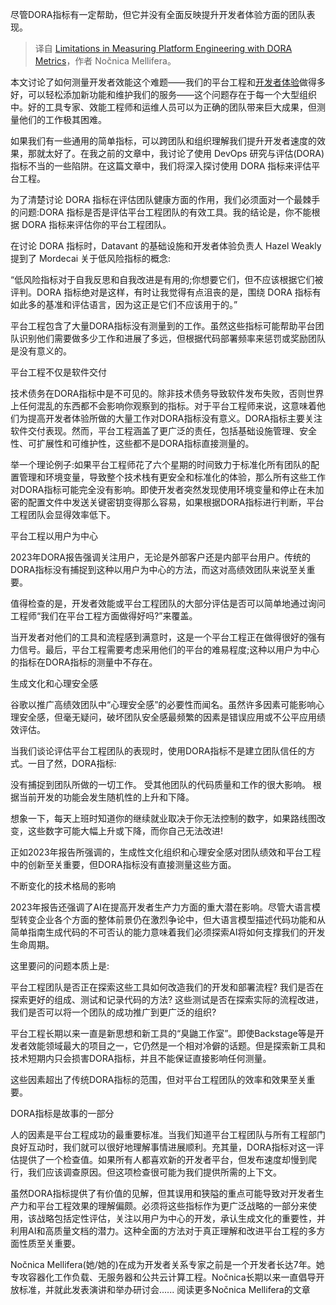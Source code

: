 <!--
title: DORA指标测量平台工程的局限性
cover: https://cdn.thenewstack.io/media/2024/02/985cb973-screenshot-2024-02-14-at-12.09.10 pm-1024x576.png
-->

尽管DORA指标有一定帮助，但它并没有全面反映提升开发者体验方面的团队表现。

> 译自 [Limitations in Measuring Platform Engineering with DORA Metrics](https://thenewstack.io/limitations-in-measuring-platform-engineering-with-dora-metrics/)，作者 Nočnica Mellifera。

本文讨论了如何测量开发者效能这个难题——我们的平台工程和[开发者体验](https://thenewstack.io/how-to-improve-and-measure-devex-in-your-organization/)做得多好，可以轻松添加新功能和维护我们的服务——这个问题存在于每一个大型组织中。好的工具专家、效能工程师和运维人员可以为正确的团队带来巨大成果，但测量他们的工作极其困难。

如果我们有一些通用的简单指标，可以跨团队和组织理解我们提升开发者速度的效果，那就太好了。在我之前的文章中，我讨论了使用 DevOps 研究与评估(DORA)指标不当的一些陷阱。在这篇文章中，我们将深入探讨使用 DORA 指标来评估平台工程。

为了清楚讨论 DORA 指标在评估团队健康方面的作用，我们必须面对一个最棘手的问题:DORA 指标是否是评估平台工程团队的有效工具。我的结论是，你不能根据 DORA 指标来评估你的平台工程团队。

在讨论 DORA 指标时，Datavant 的基础设施和开发者体验负责人 Hazel Weakly 提到了 Mordecai 关于低风险指标的概念:

“低风险指标对于自我反思和自我改进是有用的;你想要它们，但不应该根据它们被评判。DORA 指标绝对是这样，有时让我觉得有点沮丧的是，围绕 DORA 指标有如此多的基准和评估语言，因为这正是它们不应该用于的。”

平台工程包含了大量DORA指标没有测量到的工作。虽然这些指标可能帮助平台团队识别他们需要做多少工作和进展了多远，但根据代码部署频率来惩罚或奖励团队是没有意义的。

平台工程不仅是软件交付

技术债务在DORA指标中是不可见的。除非技术债务导致软件发布失败，否则世界上任何混乱的东西都不会影响你观察到的指标。对于平台工程师来说，这意味着他们为提高开发者体验所做的大量工作对DORA指标没有意义。DORA指标主要关注软件交付表现。然而，平台工程涵盖了更广泛的责任，包括基础设施管理、安全性、可扩展性和可维护性，这些都不是DORA指标直接测量的。

举一个理论例子:如果平台工程师花了六个星期的时间致力于标准化所有团队的配置管理和环境变量，导致整个技术栈有更安全和标准化的体验，那么所有这些工作对DORA指标可能完全没有影响。即使开发者突然发现使用环境变量和停止在未加密的配置文件中发送关键密钥变得那么容易，如果根据DORA指标进行判断，平台工程团队会显得效率低下。

平台工程以用户为中心

2023年DORA报告强调关注用户，无论是外部客户还是内部平台用户。传统的DORA指标没有捕捉到这种以用户为中心的方法，而这对高绩效团队来说至关重要。

值得检查的是，开发者效能或平台工程团队的大部分评估是否可以简单地通过询问工程师“我们在平台工程方面做得好吗?”来覆盖。

当开发者对他们的工具和流程感到满意时，这是一个平台工程正在做得很好的强有力信号。最后，平台工程需要考虑采用他们的平台的难易程度;这种以用户为中心的指标在DORA指标的测量中不存在。

生成文化和心理安全感

谷歌以推广高绩效团队中“心理安全感”的必要性而闻名。虽然许多因素可能影响心理安全感，但毫无疑问，破坏团队安全感最频繁的因素是错误应用或不公平应用绩效评估。

当我们谈论评估平台工程团队的表现时，使用DORA指标不是建立团队信任的方式。一目了然，DORA指标:

没有捕捉到团队所做的一切工作。
受其他团队的代码质量和工作的很大影响。 
根据当前开发的功能会发生随机性的上升和下降。

想象一下，每天上班时知道你的继续就业取决于你无法控制的数字，如果路线图改变，这些数字可能大幅上升或下降，而你自己无法改进!

正如2023年报告所强调的，生成性文化组织和心理安全感对团队绩效和平台工程中的创新至关重要，但DORA指标没有直接测量这些方面。  

不断变化的技术格局的影响

2023年报告还强调了AI在提高开发者生产力方面的重大潜在影响。尽管大语言模型转变企业各个方面的整体前景仍在激烈争论中，但大语言模型描述代码功能和从简单指南生成代码的不可否认的能力意味着我们必须探索AI将如何支撑我们的开发生命周期。

这里要问的问题本质上是:

平台工程团队是否正在探索这些工具如何改造我们的开发和部署流程?
我们是否在探索更好的组成、测试和记录代码的方法?
这些测试是否在探索实际的流程改进，我们是否可以将一个团队的成功推广到更广泛的组织?

平台工程长期以来一直是新思想和新工具的“臭鼬工作室”。即使Backstage等是开发者效能领域最大的项目之一，它仍然是一个相对冷僻的话题。但是探索新工具和技术短期内只会损害DORA指标，并且不能保证直接影响任何测量。

这些因素超出了传统DORA指标的范围，但对平台工程团队的效率和效果至关重要。

DORA指标是故事的一部分

人的因素是平台工程成功的最重要标准。当我们知道平台工程团队与所有工程部门良好互动时，我们就可以很好地理解事情进展顺利。充其量，DORA指标对这一评估提供了一个检查值。如果所有人都喜欢新的开发者平台，但发布速度却慢到爬行，我们应该调查原因。但这项检查很可能为我们提供所需的上下文。

虽然DORA指标提供了有价值的见解，但其误用和狭隘的重点可能导致对开发者生产力和平台工程效果的理解偏颇。必须将这些指标作为更广泛战略的一部分来使用，该战略包括定性评估，关注以用户为中心的开发，承认生成文化的重要性，并利用AI和高质量文档的潜力。这种全面的方法对于真正理解和改进平台工程的多方面性质至关重要。

Nočnica Mellifera(她/她的)在成为开发者关系专家之前是一个开发者长达7年。她专攻容器化工作负载、无服务器和公共云计算工程。Nočnica长期以来一直倡导开放标准，并就此发表演讲和举办研讨会......
阅读更多Nočnica Mellifera的文章
